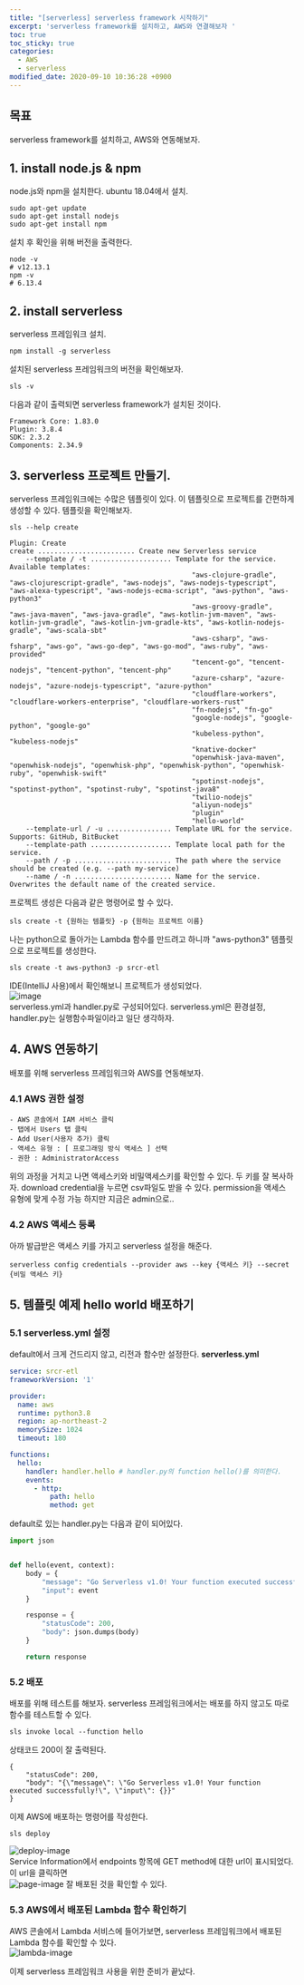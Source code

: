 ```yaml
---
title: "[serverless] serverless framework 시작하기"
excerpt: 'serverless framework를 설치하고, AWS와 연결해보자 '
toc: true
toc_sticky: true
categories:
  - AWS
  - serverless
modified_date: 2020-09-10 10:36:28 +0900
---
```

## 목표 
serverless framework를 설치하고, AWS와 연동해보자. 

## 1. install node.js & npm
node.js와 npm을 설치한다. ubuntu 18.04에서 설치.     
```shell script
sudo apt-get update 
sudo apt-get install nodejs
sudo apt-get install npm
```
설치 후 확인을 위해 버전을 출력한다.     
```shell script
node -v
# v12.13.1
npm -v
# 6.13.4
```

## 2. install serverless 
serverless 프레임워크 설치.     
```
npm install -g serverless
```
설치된 serverless 프레임워크의 버전을 확인해보자.    
```shell script
sls -v
```
다음과 같이 출력되면 serverless framework가 설치된 것이다.     
```
Framework Core: 1.83.0
Plugin: 3.8.4
SDK: 2.3.2
Components: 2.34.9
```

## 3. serverless 프로젝트 만들기. 
serverless 프레임워크에는 수많은 템플릿이 있다. 이 템플릿으로 프로젝트를 간편하게 생성할 수 있다. 템플릿을 확인해보자.     
```shell script
sls --help create
```
```
Plugin: Create
create ........................ Create new Serverless service
    --template / -t .................... Template for the service. Available templates: 
                                             "aws-clojure-gradle", "aws-clojurescript-gradle", "aws-nodejs", "aws-nodejs-typescript", "aws-alexa-typescript", "aws-nodejs-ecma-script", "aws-python", "aws-python3"
                                             "aws-groovy-gradle", "aws-java-maven", "aws-java-gradle", "aws-kotlin-jvm-maven", "aws-kotlin-jvm-gradle", "aws-kotlin-jvm-gradle-kts", "aws-kotlin-nodejs-gradle", "aws-scala-sbt"
                                             "aws-csharp", "aws-fsharp", "aws-go", "aws-go-dep", "aws-go-mod", "aws-ruby", "aws-provided"
                                             "tencent-go", "tencent-nodejs", "tencent-python", "tencent-php"
                                             "azure-csharp", "azure-nodejs", "azure-nodejs-typescript", "azure-python"
                                             "cloudflare-workers", "cloudflare-workers-enterprise", "cloudflare-workers-rust"
                                             "fn-nodejs", "fn-go"
                                             "google-nodejs", "google-python", "google-go"
                                             "kubeless-python", "kubeless-nodejs"
                                             "knative-docker"
                                             "openwhisk-java-maven", "openwhisk-nodejs", "openwhisk-php", "openwhisk-python", "openwhisk-ruby", "openwhisk-swift"
                                             "spotinst-nodejs", "spotinst-python", "spotinst-ruby", "spotinst-java8"
                                             "twilio-nodejs"
                                             "aliyun-nodejs"
                                             "plugin"
                                             "hello-world"
    --template-url / -u ................ Template URL for the service. Supports: GitHub, BitBucket
    --template-path .................... Template local path for the service.
    --path / -p ........................ The path where the service should be created (e.g. --path my-service)
    --name / -n ........................ Name for the service. Overwrites the default name of the created service.

```
프로젝트 생성은 다음과 같은 명령어로 할 수 있다.     
```shell script
sls create -t {원하는 템플릿} -p {원하는 프로젝트 이름}
```
나는 python으로 돌아가는 Lambda 함수를 만드려고 하니까 "aws-python3" 템플릿으로 프로젝트를 생성한다.         
```shell script
sls create -t aws-python3 -p srcr-etl
```

IDE(IntelliJ 사용)에서 확인해보니 프로젝트가 생성되었다.     
![image](https://dasoldasol.github.io/assets/images/image/2020-09-10-1.png)    
serverless.yml과 handler.py로 구성되어있다. serverless.yml은 환경설정, handler.py는 실행함수파일이라고 일단 생각하자. 

## 4. AWS 연동하기 
배포를 위해 serverless 프레임워크와 AWS를 연동해보자. 

### 4.1 AWS 권한 설정 
```
- AWS 콘솔에서 IAM 서비스 클릭 
- 탭에서 Users 탭 클릭 
- Add User(사용자 추가) 클릭 
- 액세스 유형 : [ 프로그래밍 방식 액세스 ] 선택 
- 권한 : AdministratorAccess  
```  
위의 과정을 거치고 나면 액세스키와 비밀액세스키를 확인할 수 있다. 두 키를 잘 복사하자. download credential을 누르면 csv파일도 받을 수 있다. permission을 액세스 유형에 맞게 수정 가능 하지만 지금은 admin으로..   

### 4.2 AWS 액세스 등록 
아까 발급받은 액세스 키를 가지고 serverless 설정을 해준다. 
```shell script
serverless config credentials --provider aws --key {액세스 키} --secret {비밀 액세스 키}
```

## 5. 템플릿 예제 hello world 배포하기 
### 5.1 serverless.yml 설정 
default에서 크게 건드리지 않고, 리전과 함수만 설정한다.
**serverless.yml**    
```yaml
service: srcr-etl
frameworkVersion: '1'

provider:
  name: aws
  runtime: python3.8
  region: ap-northeast-2
  memorySize: 1024
  timeout: 180

functions:
  hello:
    handler: handler.hello # handler.py의 function hello()를 의미한다. 
    events:
      - http:
          path: hello
          method: get
```
    
default로 있는 handler.py는 다음과 같이 되어있다.    
```Python
import json


def hello(event, context):
    body = {
        "message": "Go Serverless v1.0! Your function executed successfully!",
        "input": event
    }

    response = {
        "statusCode": 200,
        "body": json.dumps(body)
    }

    return response
```

### 5.2 배포
배포를 위해 테스트를 해보자. serverless 프레임워크에서는 배포를 하지 않고도 따로 함수를 테스트할 수 있다.      
```shell script
sls invoke local --function hello 
```
상태코드 200이 잘 출력된다.
```
{
    "statusCode": 200,
    "body": "{\"message\": \"Go Serverless v1.0! Your function executed successfully!\", \"input\": {}}"
}
```
     
이제 AWS에 배포하는 명령어를 작성한다. 
```shell script
sls deploy
```
![deploy-image](https://dasoldasol.github.io/assets/images/image/2020-09-10-2.png)    
Service Information에서 endpoints 항목에 GET method에 대한 url이 표시되었다. 이 url을 클릭하면     
![page-image](https://dasoldasol.github.io/assets/images/image/2020-09-10-3.png)
잘 배포된 것을 확인할 수 있다. 

### 5.3 AWS에서 배포된 Lambda 함수 확인하기 
AWS 콘솔에서 Lambda 서비스에 들어가보면, serverless 프레임워크에서 배포된 Lambda 함수를 확인할 수 있다.     
![lambda-image](https://dasoldasol.github.io/assets/images/image/2020-09-10-4.png)     
     
이제 serverless 프레임워크 사용을 위한 준비가 끝났다. 